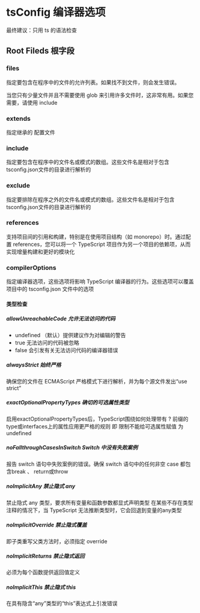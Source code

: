 # tsConfig 编译器选项

最终建议：只用 ts 的语法检查

## Root Fileds  根字段

### files
指定要包含在程序中的文件的允许列表。如果找不到文件，则会发生错误。 

当您只有少量文件并且不需要使用 glob 来引用许多文件时，这非常有用。如果您需要，请使用 include 

### extends
指定继承的 配置文件

### include
指定要包含在程序中的文件名或模式的数组。这些文件名是相对于包含tsconfig.json文件的目录进行解析的

### exclude
指定要排除在程序之外的文件名或模式的数组。这些文件名是相对于包含tsconfig.json文件的目录进行解析的

### references
支持项目间的引用和构建，特别是在使用项目结构（如 monorepo）时。通过配置 references，您可以将一个 TypeScript 项目作为另一个项目的依赖项，从而实现增量构建和更好的模块化

### compilerOptions
指定编译器选项，这些选项将影响 TypeScript 编译器的行为。这些选项可以覆盖项目中的 tsconfig.json 文件中的选项

#### 类型检查
##### allowUnreachableCode 允许无法访问的代码
- undefined （默认）提供建议作为对编辑的警告
- true 无法访问的代码被忽略
- false 会引发有关无法访问代码的编译器错误

##### alwaysStrict 始终严格
确保您的文件在 ECMAScript 严格模式下进行解析，并为每个源文件发出“use strict”

##### exactOptionalPropertyTypes 确切的可选属性类型
启用exactOptionalPropertyTypes后，TypeScript围绕如何处理带有 ? 前缀的type或interfaces上的属性应用更严格的规则
即 限制不能给可选属性赋值 为 undefined

##### noFallthroughCasesInSwitch Switch 中没有失败案例
报告 switch 语句中失败案例的错误。确保 switch 语句中的任何非空 case 都包含break 、 return或throw 

##### noImplicitAny 禁止隐式 any
禁止隐式 any 类型，要求所有变量和函数参数都显式声明类型
在某些不存在类型注释的情况下，当 TypeScript 无法推断类型时，它会回退到变量的any类型

##### noImplicitOverride 禁止隐式覆盖
即子类重写父类方法时，必须指定 override

##### noImplicitReturns 禁止隐式返回
必须为每个函数提供返回值定义

##### noImplicitThis 禁止隐式 this
在具有隐含“any”类型的“this”表达式上引发错误







